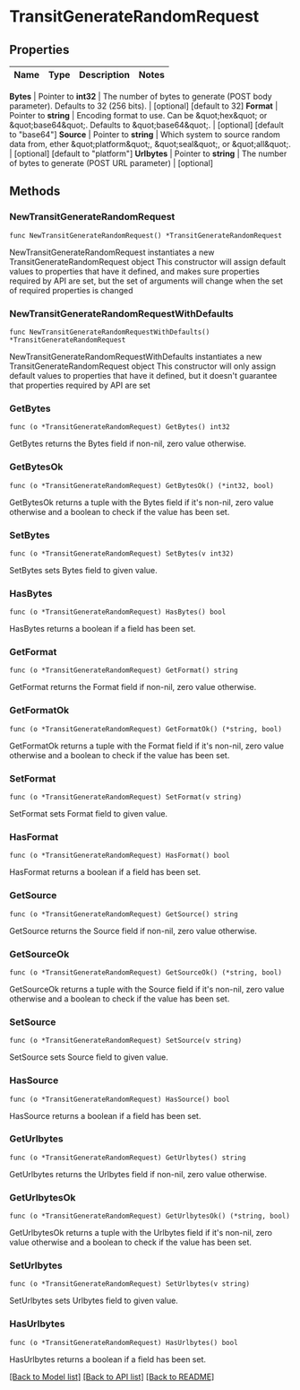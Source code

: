 # TransitGenerateRandomRequest


## Properties

Name | Type | Description | Notes
------------ | ------------- | ------------- | -------------


**Bytes** | Pointer to **int32** | The number of bytes to generate (POST body parameter). Defaults to 32 (256 bits). | [optional] [default to 32]
**Format** | Pointer to **string** | Encoding format to use. Can be \&quot;hex\&quot; or \&quot;base64\&quot;. Defaults to \&quot;base64\&quot;. | [optional] [default to "base64"]
**Source** | Pointer to **string** | Which system to source random data from, ether \&quot;platform\&quot;, \&quot;seal\&quot;, or \&quot;all\&quot;. | [optional] [default to "platform"]
**Urlbytes** | Pointer to **string** | The number of bytes to generate (POST URL parameter) | [optional] 



## Methods


### NewTransitGenerateRandomRequest

`func NewTransitGenerateRandomRequest() *TransitGenerateRandomRequest`

NewTransitGenerateRandomRequest instantiates a new TransitGenerateRandomRequest object
This constructor will assign default values to properties that have it defined,
and makes sure properties required by API are set, but the set of arguments
will change when the set of required properties is changed

### NewTransitGenerateRandomRequestWithDefaults

`func NewTransitGenerateRandomRequestWithDefaults() *TransitGenerateRandomRequest`

NewTransitGenerateRandomRequestWithDefaults instantiates a new TransitGenerateRandomRequest object
This constructor will only assign default values to properties that have it defined,
but it doesn't guarantee that properties required by API are set


### GetBytes

`func (o *TransitGenerateRandomRequest) GetBytes() int32`

GetBytes returns the Bytes field if non-nil, zero value otherwise.

### GetBytesOk

`func (o *TransitGenerateRandomRequest) GetBytesOk() (*int32, bool)`

GetBytesOk returns a tuple with the Bytes field if it's non-nil, zero value otherwise
and a boolean to check if the value has been set.

### SetBytes

`func (o *TransitGenerateRandomRequest) SetBytes(v int32)`

SetBytes sets Bytes field to given value.


### HasBytes

`func (o *TransitGenerateRandomRequest) HasBytes() bool`

HasBytes returns a boolean if a field has been set.




### GetFormat

`func (o *TransitGenerateRandomRequest) GetFormat() string`

GetFormat returns the Format field if non-nil, zero value otherwise.

### GetFormatOk

`func (o *TransitGenerateRandomRequest) GetFormatOk() (*string, bool)`

GetFormatOk returns a tuple with the Format field if it's non-nil, zero value otherwise
and a boolean to check if the value has been set.

### SetFormat

`func (o *TransitGenerateRandomRequest) SetFormat(v string)`

SetFormat sets Format field to given value.


### HasFormat

`func (o *TransitGenerateRandomRequest) HasFormat() bool`

HasFormat returns a boolean if a field has been set.




### GetSource

`func (o *TransitGenerateRandomRequest) GetSource() string`

GetSource returns the Source field if non-nil, zero value otherwise.

### GetSourceOk

`func (o *TransitGenerateRandomRequest) GetSourceOk() (*string, bool)`

GetSourceOk returns a tuple with the Source field if it's non-nil, zero value otherwise
and a boolean to check if the value has been set.

### SetSource

`func (o *TransitGenerateRandomRequest) SetSource(v string)`

SetSource sets Source field to given value.


### HasSource

`func (o *TransitGenerateRandomRequest) HasSource() bool`

HasSource returns a boolean if a field has been set.




### GetUrlbytes

`func (o *TransitGenerateRandomRequest) GetUrlbytes() string`

GetUrlbytes returns the Urlbytes field if non-nil, zero value otherwise.

### GetUrlbytesOk

`func (o *TransitGenerateRandomRequest) GetUrlbytesOk() (*string, bool)`

GetUrlbytesOk returns a tuple with the Urlbytes field if it's non-nil, zero value otherwise
and a boolean to check if the value has been set.

### SetUrlbytes

`func (o *TransitGenerateRandomRequest) SetUrlbytes(v string)`

SetUrlbytes sets Urlbytes field to given value.


### HasUrlbytes

`func (o *TransitGenerateRandomRequest) HasUrlbytes() bool`

HasUrlbytes returns a boolean if a field has been set.









[[Back to Model list]](../README.md#documentation-for-models) [[Back to API list]](../README.md#documentation-for-api-endpoints) [[Back to README]](../README.md)


